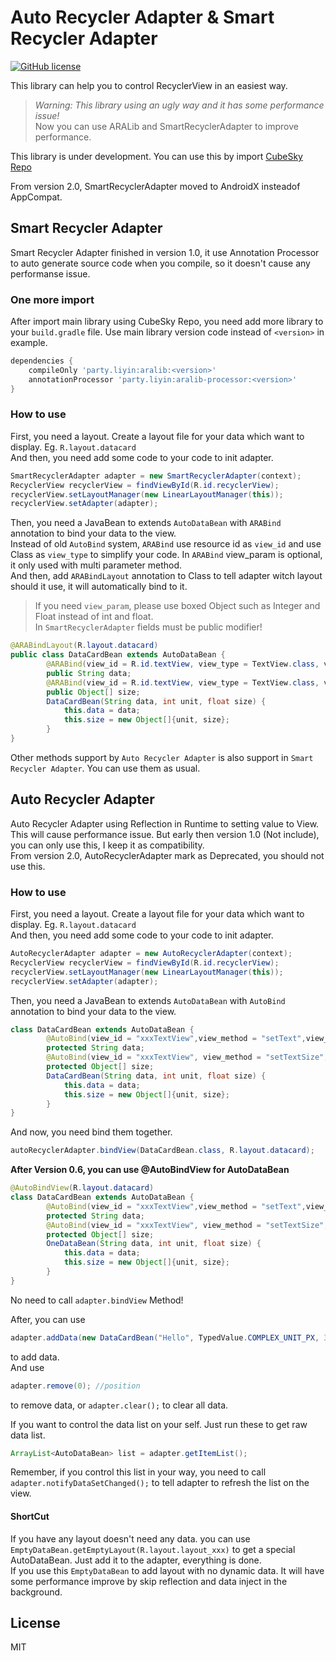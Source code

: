 # Auto Recycler Adapter & Smart Recycler Adapter
[![GitHub license](https://img.shields.io/badge/license-MIT-blue.svg?style=flat-square)](https://raw.githubusercontent.com/cubesky/AutoRecyclerAdapter/master/LICENSE)  

This library can help you to control RecyclerView in an easiest way.  
> _Warning: This library using an ugly way and it has some performance issue!_  
> Now you can use ARALib and SmartRecyclerAdapter to improve performance.

This library is under development. You can use this by import [CubeSky Repo](https://cubesky-mvn.github.io)

From version 2.0, SmartRecyclerAdapter moved to AndroidX insteadof AppCompat.  

## Smart Recycler Adapter  
Smart Recycler Adapter finished in version 1.0, it use Annotation Processor to auto generate source code when you compile, so it doesn't cause any performanse issue.  

### One more import
After import main library using CubeSky Repo, you need add more library to your `build.gradle` file. Use main library version code instead of `<version>` in example.  
```groovy
dependencies {
    compileOnly 'party.liyin:aralib:<version>'
    annotationProcessor 'party.liyin:aralib-processor:<version>'
}
```  

### How to use
First, you need a layout. Create a layout file for your data which want to display. Eg. `R.layout.datacard`  
And then, you need add some code to your code to init adapter.  

```java
SmartRecyclerAdapter adapter = new SmartRecyclerAdapter(context);
RecyclerView recyclerView = findViewById(R.id.recyclerView);
recyclerView.setLayoutManager(new LinearLayoutManager(this));
recyclerView.setAdapter(adapter);
```

Then, you need a JavaBean to extends `AutoDataBean` with `ARABind` annotation to bind your data to the view.    
Instead of old `AutoBind` system, `ARABind` use resource id as `view_id` and use Class as `view_type` to simplify your code. In `ARABind` view_param is optional, it only used with multi parameter method.  
And then, add `ARABindLayout` annotation to Class to tell adapter witch layout should it use, it will automatically bind to it.  
> If you need  `view_param`, please use boxed Object such as Integer and Float instead of int and float.  
> In `SmartRecyclerAdapter` fields must be public modifier!  

```java
@ARABindLayout(R.layout.datacard)
public class DataCardBean extends AutoDataBean {
        @ARABind(view_id = R.id.textView, view_type = TextView.class, view_method = "setText")
        public String data;
        @ARABind(view_id = R.id.textView, view_type = TextView.class, view_method = "setTextSize", view_param = { Integer.class, Float.class })
        public Object[] size;
        DataCardBean(String data, int unit, float size) {
            this.data = data;
            this.size = new Object[]{unit, size};
        }
}
```

Other methods support by `Auto Recycler Adapter` is also support in `Smart Recycler Adapter`. You can use them as usual.   

## Auto Recycler Adapter
Auto Recycler Adapter using Reflection in Runtime to setting value to View. This will cause performance issue. But early then version 1.0 (Not include), you can only use this, I keep it as compatibility.  
From version 2.0, AutoRecyclerAdapter mark as Deprecated, you should not use this.  

### How to use
First, you need a layout. Create a layout file for your data which want to display. Eg. `R.layout.datacard`  
And then, you need add some code to your code to init adapter.  

```java
AutoRecyclerAdapter adapter = new AutoRecyclerAdapter(context);
RecyclerView recyclerView = findViewById(R.id.recyclerView);
recyclerView.setLayoutManager(new LinearLayoutManager(this));
recyclerView.setAdapter(adapter);
```

Then, you need a JavaBean to extends `AutoDataBean` with `AutoBind` annotation to bind your data to the view.  

```java
class DataCardBean extends AutoDataBean {
        @AutoBind(view_id = "xxxTextView",view_method = "setText",view_param = CharSequence.class)
        protected String data;
        @AutoBind(view_id = "xxxTextView", view_method = "setTextSize", view_param = {int.class, float.class})
        protected Object[] size;
        DataCardBean(String data, int unit, float size) {
            this.data = data;
            this.size = new Object[]{unit, size};
        }
}
```

And now, you need bind them together.  

```java
autoRecyclerAdapter.bindView(DataCardBean.class, R.layout.datacard);
```

**After Version 0.6, you can use @AutoBindView for AutoDataBean**  
```java
@AutoBindView(R.layout.datacard)
class DataCardBean extends AutoDataBean {
        @AutoBind(view_id = "xxxTextView",view_method = "setText",view_param = CharSequence.class)
        protected String data;
        @AutoBind(view_id = "xxxTextView", view_method = "setTextSize", view_param = {int.class, float.class})
        protected Object[] size;
        OneDataBean(String data, int unit, float size) {
            this.data = data;
            this.size = new Object[]{unit, size};
        }
}
```  
No need to call `adapter.bindView` Method!  

After, you can use  

```java
adapter.addData(new DataCardBean("Hello", TypedValue.COMPLEX_UNIT_PX, 30f), ...)
```

to add data.  
And use  
```java
adapter.remove(0); //position
```

to remove data, or `adapter.clear();` to clear all data.  

If you want to control the data list on your self. Just run these to get raw data list.   
```java
ArrayList<AutoDataBean> list = adapter.getItemList();
```

Remember, if you control this list in your way, you need to call `adapter.notifyDataSetChanged();` to tell adapter to refresh the list on the view.  

#### ShortCut
If you have any layout doesn't need any data. you can use `EmptyDataBean.getEmptyLayout(R.layout.layout_xxx)` to get a special AutoDataBean. Just add it to the adapter, everything is done.  
If you use this `EmptyDataBean` to add layout with no dynamic data. It will have some performance improve by skip reflection and data inject in the background.  

## License
MIT